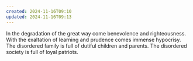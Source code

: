 ```yaml
---
created: 2024-11-16T09:10
updated: 2024-11-16T09:13
---
```



In the degradation of the great way
come benevolence and righteousness.
With the exaltation of learning and prudence
comes immense hypocrisy.
The disordered family
is full of dutiful children and parents.
The disordered society
is full of loyal patriots.



